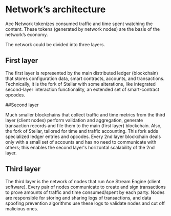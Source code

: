# Network’s architecture


Ace Network tokenizes consumed traffic and time spent watching the content. These tokens (generated by network nodes) are the basis of the network’s economy.

The network could be divided into three layers.

## First layer

The first layer is represented by the main distributed ledger (blockchain) that stores configuration data, smart contracts, accounts, and transactions. Technically, it is the fork of Stellar with some alterations, like integrated second-layer interaction functionality, an extended set of smart-contract opcodes.


##Second layer

Much smaller blockchains that collect traffic and time metrics from the third layer (client nodes) perform validation and aggregation, generate transaction records and file them to the main (first layer) blockchain. Also, the fork of Stellar, tailored for time and traffic accounting. This fork adds specialized ledger entries and opcodes.  Every 2nd layer blockchain deals only with a small set of accounts and has no need to communicate with others; this enables the second layer's horizontal scalability of the 2nd layer.


## Third layer

The third layer is the network of nodes that run Ace Stream Engine (client software). Every pair of nodes communicate to create and sign transactions to prove amounts of traffic and time consumed/spent by each party. Nodes are responsible for storing and sharing logs of transactions, and data spoofing prevention algorithms use these logs to validate nodes and cut off malicious ones.
